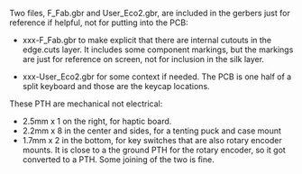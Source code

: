 Two files, F_Fab.gbr and User_Eco2.gbr, are included in the gerbers just for reference if helpful,
  not for putting into the PCB:

- xxx-F_Fab.gbr to make explicit that there are internal cutouts in the edge.cuts
  layer. It includes some component markings, but the markings are just for reference
  on screen, not for inclusion in the silk layer.

- xxx-User_Eco2.gbr for some context if needed. The PCB is one half of a split keyboard
  and those are the keycap locations.

These PTH are mechanical not electrical:

- 2.5mm x 1 on the right, for haptic board.
- 2.2mm x 8 in the center and sides, for a tenting puck and case mount
- 1.7mm x 2 in the bottom, for key switches that are also rotary encoder mounts.
   It is close to a the ground PTH for the rotary encoder, so it got converted to a PTH.
   Some joining of the two is fine.

